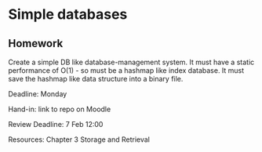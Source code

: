 # Simple databases

## Homework

Create a simple DB like database-management system. It must have a static performance of O(1) - so must be a hashmap like index database.
It must save the hashmap like data structure into a binary file.

Deadline: Monday

Hand-in: link to repo on Moodle

Review Deadline: 7 Feb 12:00

Resources: Chapter 3 Storage and Retrieval